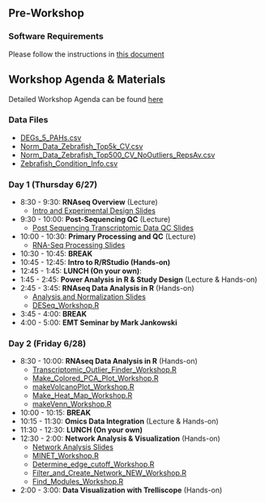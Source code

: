 ## Pre-Workshop
### Software Requirements
Please follow the instructions in [this document](Software_Requirements_2019.pdf)

## Workshop Agenda & Materials

Detailed Workshop Agenda can be found [here](2019_SRP_Bioinformatics_and_Statistics_Workshop_Agenda.pdf)

### Data Files
* <a href="DEGs_5_PAHs.csv" download> DEGs\_5\_PAHs.csv </a>
* <a href="Norm_Data_Zebrafish_Top5k_CV.csv" download> Norm\_Data\_Zebrafish\_Top5k\_CV.csv </a>
* <a href="Norm_Data_Zebrafish_Top500_CV_NoOutliers_RepsAv.csv" download> Norm\_Data\_Zebrafish\_Top500\_CV\_NoOutliers\_RepsAv.csv </a>
* <a href="Zebrafish_Condition_Info.csv" download> Zebrafish\_Condition\_Info.csv </a>

### Day 1 (Thursday 6/27)
* 8:30 - 9:30: __RNAseq Overview__ (Lecture)
	* <a href="Intro_&_Experimental_Design_Tilton.pdf" download> Intro and Experimental Design Slides </a>
* 9:30 - 10:00: __Post-Sequencing QC__ (Lecture)
	* <a href="Post_Sequencing_Transcriptomic_Data_QC.pptx" download> Post Sequencing Transcriptomic Data QC Slides</a>
* 10:00 - 10:30: __Primary Processing and QC__ (Lecture)
	* <a href="RNA_Seq_Processing.pptx" download> RNA-Seq Processing Slides</a>
* 10:30 - 10:45: __BREAK__
* 10:45 - 12:45: __Intro to R/RStudio (Hands-on)__
* 12:45 - 1:45: __LUNCH (On your own)__: 
* 1:45 - 2:45: __Power Analysis in R & Study Design__ (Lecture & Hands-on) 
* 2:45 - 3:45: __RNAseq Data Analysis in R__ (Hands-on) 
	* <a href="Analysis_and_Normalization.pptx" download> Analysis and Normalization Slides</a>
	* <a href="DESeq_Workshop.R" download> DESeq\_Workshop.R</a>
* 3:45 - 4:00: __BREAK__ 
* 4:00 - 5:00: __EMT Seminar by Mark Jankowski__ 

### Day 2 (Friday 6/28)
* 8:30 - 10:00: __RNAseq Data Analysis in R__ (Hands-on)
	* <a href="Transcriptomic_Outlier_Finder_Workshop.R" download> Transcriptomic\_Outlier\_Finder\_Workshop.R</a>
	* <a href="Make_Colored_PCA_Plot_Workshop.R" download> Make\_Colored\_PCA\_Plot\_Workshop.R</a>
	* <a href="makeVolcanoPlot_Workshop.R" download> makeVolcanoPlot\_Workshop.R</a>
	* <a href="Make_Heat_Map_Workshop.R" download> Make\_Heat\_Map\_Workshop.R</a>
	* <a href="makeVenn_Workshop.R" download> makeVenn\_Workshop.R</a>
* 10:00 - 10:15: __BREAK__
* 10:15 - 11:30: __Omics Data Integration__ (Lecture & Hands-on) 
* 11:30 - 12:30: __LUNCH (On your own)__
* 12:30 - 2:00: __Network Analysis & Visualization__ (Hands-on)
	* <a href="Network_Analysis.pptx" download> Network Analysis Slides</a>
	* <a href="MINET_Workshop.R" download> MINET\_Workshop.R</a>
	* <a href="Determine_edge_cutoff_Workshop.R" download> Determine\_edge\_cutoff\_Workshop.R</a>
	* <a href="Filter_and_Create_Network_NEW_Workshop.R" download> Filter\_and\_Create\_Network\_NEW\_Workshop.R</a>
	* <a href="Find_Modules_Workshop.R" download> Find\_Modules\_Workshop.R</a> 
* 2:00 - 3:00: __Data Visualization with Trelliscope__ (Hands-on) 

